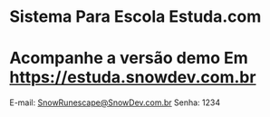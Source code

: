 # Sistema Para Escola Estuda.com

# Acompanhe a versão demo Em https://estuda.snowdev.com.br

E-mail: SnowRunescape@SnowDev.com.br
Senha: 1234
